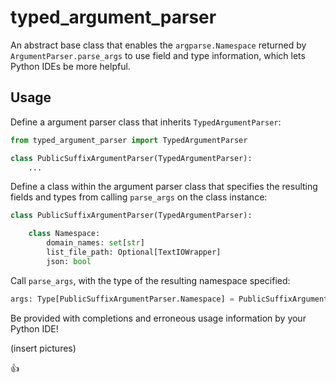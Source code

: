 # typed_argument_parser

An abstract base class that enables the `argparse.Namespace` returned by `ArgumentParser.parse_args` to use field and type information, which lets Python IDEs be more helpful.

## Usage

Define a argument parser class that inherits `TypedArgumentParser`:

```python
from typed_argument_parser import TypedArgumentParser

class PublicSuffixArgumentParser(TypedArgumentParser):
    ...
```

Define a class within the argument parser class that specifies the resulting fields and types from calling `parse_args` on the class instance:

```python
class PublicSuffixArgumentParser(TypedArgumentParser):

    class Namespace:
        domain_names: set[str]
        list_file_path: Optional[TextIOWrapper]
        json: bool
```

Call `parse_args`, with the type of the resulting namespace specified:

```python
args: Type[PublicSuffixArgumentParser.Namespace] = PublicSuffixArgumentParser().parse_args()
```

Be provided with completions and erroneous usage information by your Python IDE!

(insert pictures)

👍
